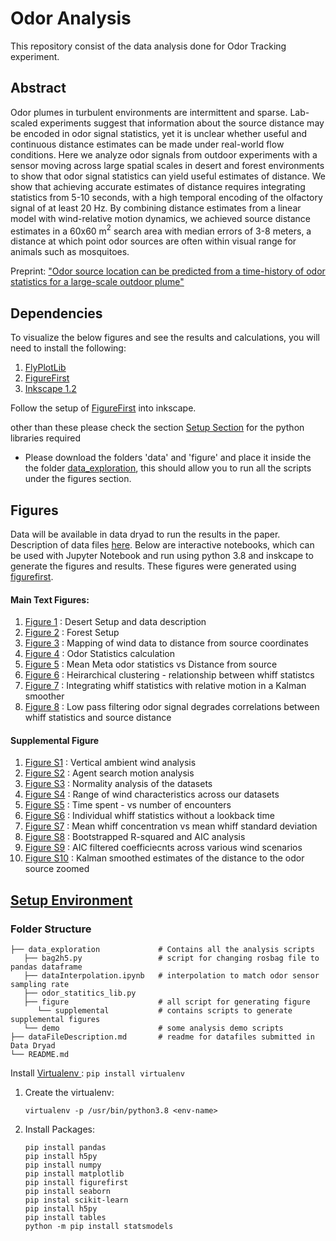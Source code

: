 # Odor Analysis
This repository consist of the data analysis done for Odor Tracking experiment. 


## Abstract
Odor plumes in turbulent environments are intermittent and sparse. Lab-scaled experiments suggest that information about the source distance may be encoded in odor signal statistics, yet it is unclear whether useful and continuous distance estimates can be made under real-world flow conditions. Here we analyze odor signals from outdoor experiments with a sensor moving across large spatial scales in desert and forest environments to show that odor signal statistics can yield useful estimates of distance. We show that achieving accurate estimates of distance requires integrating statistics from 5-10 seconds, with a high temporal encoding of the olfactory signal of at least 20 Hz. By combining distance estimates from a linear model with wind-relative motion dynamics, we achieved source distance estimates in a 60x60 m$^2$ search area with median errors of 3-8 meters, a distance at which point odor sources are often within visual range for animals such as mosquitoes. 


Preprint: ["Odor source location can be predicted from a time-history of odor statistics for a large-scale outdoor plume"](https://www.biorxiv.org/content/10.1101/2023.07.20.549973v1)

## Dependencies

To visualize the below figures and see the results and calculations, you will need to install the following:
1. [FlyPlotLib](https://github.com/florisvb/FlyPlotLib)
2. [FigureFirst](https://github.com/FlyRanch/figurefirst)
3. [Inkscape 1.2](https://inkscape.org/release/inkscape-1.2/)

Follow the setup of [FigureFirst](https://github.com/FlyRanch/figurefirst) into inkscape.

other than these please check the section [Setup Section](#setup-environment) for the python libraries required

 - Please download the folders 'data' and 'figure' and place it inside the the folder [data_exploration](/data_exploration/), this should allow you to run all the scripts under the figures section.


## Figures

Data will be available in data dryad to run the results in the paper. Description of data files [here](dataFileDescription.md). Below are interactive notebooks, which can be used with Jupyter Notebook and run using python 3.8 and inskcape to generate the figures and results. These figures were generated using [figurefirst](https://github.com/FlyRanch/figurefirst).

#### Main Text Figures: 
1. [Figure 1](/data_exploration/figure/method1.ipynb) : Desert Setup and data description
2. [Figure 2](/data_exploration/figure/method2.ipynb) : Forest Setup 
3. [Figure 3](/data_exploration/figure/streaklinemappingRevised.ipynb) : Mapping of wind data to distance from source coordinates 
4. [Figure 4](/data_exploration/figure/statCalFigure.ipynb) : Odor Statistics calculation
5. [Figure 5](/data_exploration/figure/figureAicR2layout.ipynb) : Mean Meta odor statistics vs Distance from source 
6. [Figure 6](/data_exploration/figure/figureClustering.ipynb) : Heirarchical clustering - relationship between whiff statistcs
7. [Figure 7](/data_exploration/figure/klmfigure.ipynb) : Integrating whiff statistics with relative motion in a Kalman smoother 
8. [Figure 8](/data_exploration/figure/lowpassfilter.ipynb) : Low pass filtering odor signal degrades correlations between whiff statistics and source distance


#### Supplemental Figure

1. [Figure S1](/data_exploration/figure/Supplemental/verticalMovement.ipynb) : Vertical ambient wind analysis
2. [Figure S2](/data_exploration/figure/Supplemental/motionAnalysis.ipynb) : Agent search motion analysis
3. [Figure S3](/data_exploration/figure/Supplemental/NormalityAnalysis.ipynb) : Normality analysis of the datasets
4. [Figure S4](/data_exploration/figure/Supplemental/windlagfigure.ipynb) : Range of wind characteristics across our datasets 
5. [Figure S5](/data_exploration/figure/Supplemental/timeSpent.ipynb) : Time spent - vs number of encounters
6. [Figure S6](/data_exploration/figure/Supplemental/whiffStatisticsIndividualDatasets.ipynb) : Individual whiff statistics without a lookback time 
7. [Figure S7](/data_exploration/figure/Supplemental/mc_wsd.ipynb) : Mean whiff concentration vs mean whiff standard deviation
8. [Figure S8](/data_exploration/figure/Supplemental/figureAicR2layout.ipynb) : Bootstrapped R-squared and AIC analysis
9. [Figure S9](/data_exploration/figure/Supplemental/windAicParamsAnalysis.ipynb) : AIC filtered coefficiecnts across various wind scenarios
10. [Figure S10](/data_exploration/figure/Supplemental/klmsupplemental.ipynb) : Kalman smoothed estimates of the distance to the odor source zoomed



## [Setup Environment](#setupheading)

### Folder Structure
```
├── data_exploration             # Contains all the analysis scripts
   ├── bag2h5.py                 # script for changing rosbag file to pandas dataframe
   ├── dataInterpolation.ipynb   # interpolation to match odor sensor sampling rate
   ├── odor_statitics_lib.py
   ├── figure                    # all script for generating figure
      └── supplemental           # contains scripts to generate supplemental figures
   └── demo                      # some analysis demo scripts
├── dataFileDescription.md       # readme for datafiles submitted in Data Dryad
└── README.md
```

Install <a href = "https://docs.python-guide.org/dev/virtualenvs/"> Virtualenv </a>: ```pip install virtualenv```<br/>


1. Create the virtualenv:

    ```
   virtualenv -p /usr/bin/python3.8 <env-name>  
   ```
  
2. Install Packages:

   ```
   pip install pandas
   pip install h5py
   pip install numpy
   pip install matplotlib
   pip install figurefirst
   pip install seaborn
   pip instal scikit-learn
   pip install h5py
   pip install tables
   python -m pip install statsmodels
   ``` 

